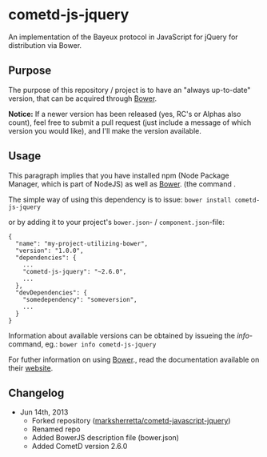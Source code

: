cometd-js-jquery
========================

An implementation of the Bayeux protocol in JavaScript for jQuery for distribution via Bower.

Purpose
-------
The purpose of this repository / project is to have an "always up-to-date" version, that can be acquired through [Bower](http://bower.io).

**Notice:** If a newer version has been released (yes, RC's or Alphas also count), feel free to submit a pull request (just include a message of which version you would like), and I'll make the version available.

Usage
-----
This paragraph implies that you have installed npm (Node Package Manager, which is part of NodeJS) as well as [Bower](http://bower.io). (the command . 

The simple way of using this dependency is to issue:
```bower install cometd-js-jquery```

or by adding it to your project's ```bower.json```- / ```component.json```-file:
```
{
  "name": "my-project-utilizing-bower",
  "version": "1.0.0",
  "dependencies": {
    ...
    "cometd-js-jquery": "~2.6.0",
    ...
  },
  "devDependencies": {
    "somedependency": "someversion",
    ...
  }
}
```
Information about available versions can be obtained by issueing the *info*-command, eg.:
```bower info cometd-js-jquery```

For futher information on using [Bower](http://bower.io)., read the documentation available on their [website](http://bower.io).

Changelog
---------
*   Jun 14th, 2013
    *   Forked repository ([marksherretta/cometd-javascript-jquery](https://github.com/marksherretta/cometd-javascript-jquery))
    *   Renamed repo
    *   Added BowerJS description file (bower.json)
    *   Added CometD version 2.6.0
